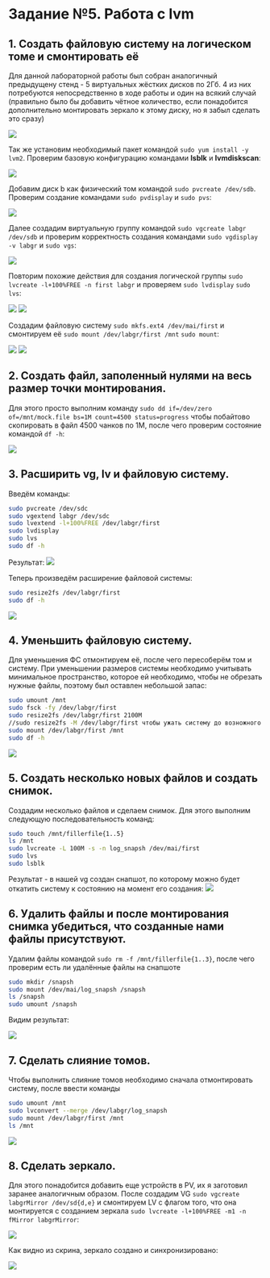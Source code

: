 # Задание №5. Работа с lvm
## 1. Создать файловую систему на логическом томе и смонтировать её
Для данной лабораторной работы был собран аналогичный предыдущену стенд - 5 виртуальных жёстких дисков по 2Гб. 4 из них потребуются непосредственно в ходе работы и один на всякий случай (правильно было бы добавить чётное количество, если понадобится дополнительно монтировать зеркало к этому диску, но я забыл сделать это сразу)

![](https://camo.githubusercontent.com/09c4549c617efd1799faec981dbeecb652735e48a98ffccb3164e04e8732a970/68747470733a2f2f73756e392d35312e757365726170692e636f6d2f696d70672f46677249374d2d4442566a4a394d5178564c693177614e34334a5478636763514a34355958412f66546a74324361584f346b2e6a70673f73697a653d35313878323431267175616c6974793d39362670726f78793d31267369676e3d3733383737616461373938656663393736656336666633333634656431666332)

Так же установим необходимый пакет командой `sudo yum install -y lvm2`. Проверим базовую конфигурацию командами **lsblk** и **lvmdiskscan**:

![](https://sun9-60.userapi.com/impg/74BUAWG1OzGLJBUkkrQo-nKZbKvQh8QyuP-82A/6eOxN0G-6Tc.jpg?size=615x519&quality=96&proxy=1&sign=004c1dd72e5802e9e245ef5966a6f65c)

Добавим диск b как физический том командой `sudo pvcreate /dev/sdb`. Проверим создание командами `sudo pvdisplay` и `sudo pvs`:

![](https://sun9-54.userapi.com/impg/HB66iTetgpvQtdxA4KQeGf5GItkXAZsw88KDZQ/AykbCWjltbs.jpg?size=579x539&quality=96&proxy=1&sign=31da3c7e9b8509004fa68799fbe28d74)

Далее создадим виртуальную группу командой `sudo vgcreate labgr /dev/sdb` и проверим корректность создания командами `sudo vgdisplay -v labgr` и `sudo vgs`:

![](https://sun9-10.userapi.com/impg/ES_mVUUG0JDTw_sOVEt_MS85tmSCdQyoA1VKRw/bLJrslt8DwQ.jpg?size=625x611&quality=96&proxy=1&sign=c20176cd8397f40a60f76f87c639f681)

Повторим похожие действия для создания логической группы `sudo lvcreate -l+100%FREE -n first labgr` и проверяем `sudo lvdisplay` `sudo lvs`:

![](https://sun9-75.userapi.com/impg/yAstAlNA5rnWrdSri-CxzY3gJXnVm4laGP6Jmw/gsA8eLBYTIo.jpg?size=590x646&quality=96&proxy=1&sign=8979ad4ff985b36ef4c9b92cd22ef813)
![](https://sun9-19.userapi.com/impg/L4emBayRyAM1X_qb1CaIc0b3yxfWYpFJ8rBM8w/ajb_Q-wznxU.jpg?size=710x494&quality=96&proxy=1&sign=2a5037fbf01cf01047e579a992c79602)

Создадим файловую систему `sudo mkfs.ext4 /dev/mai/first` и смонтируем её `sudo mount /dev/labgr/first /mnt` `sudo mount`:

![](https://sun9-62.userapi.com/impg/G5pruNdC84nVVeRYtiTNZGSdiH0tupSmx45jfQ/KDmUAF4wFO8.jpg?size=621x383&quality=96&proxy=1&sign=3f2ba76be2666e0201a6d79b50bb46f5)
![](https://sun9-71.userapi.com/impg/l_cUjvvxwrHDTw3yr9Z-qWgZZuszmJevmGFgPw/XG5Qw-3hys0.jpg?size=1440x666&quality=96&proxy=1&sign=d4061a624dcd1aa5cc9c4d1157147f21)

## 2. Создать файл, заполенный нулями на весь размер точки монтирования.
Для этого просто выполним команду `sudo dd if=/dev/zero of=/mnt/mock.file bs=1M count=4500 status=progress` чтобы побайтово скопировать в файл 4500 чанков по 1М, после чего проверим состояние командой `df -h`:

![](https://sun9-16.userapi.com/impg/oSQTLNu2IBZ1rznSEdj1yhZWnRC5h9OOuNWx2A/KaxpuX2bItM.jpg?size=883x343&quality=96&proxy=1&sign=97d16c08602d3dabcb9cac464cd872ca)
## 3. Расширить vg, lv и файловую систему.
Введём команды:
```bash
sudo pvcreate /dev/sdc
sudo vgextend labgr /dev/sdc
sudo lvextend -l+100%FREE /dev/labgr/first
sudo lvdisplay
sudo lvs
sudo df -h
```
Результат:
![](https://sun9-53.userapi.com/impg/y-fO3YPClW68xkukpfKrTTk4v7Cs8z_piglneQ/a47HDToNTG4.jpg?size=776x404&quality=96&proxy=1&sign=3a8cbe9cf364848b6642b5d53932cb75)

Теперь произведём расширение файловой системы:

```bash
sudo resize2fs /dev/labgr/first
sudo df -h
```

![](https://sun9-22.userapi.com/impg/FGqWwugx9UdQrbpt8musI92ZRAjFl6RDDnah8g/67g1Of-Ahq0.jpg?size=866x332&quality=96&proxy=1&sign=dced738740a1e00a2a0e9cafa2dc47ab)

## 4. Уменьшить файловую систему.
Для уменьшения ФС отмонтируем её, после чего пересоберём том и систему. При уменьшении размеров системы необходимо учитывать минимальное пространство, которое ей необходимо, чтобы не обрезать нужные файлы, поэтому был оставлен небольшой запас:
```bash
sudo umount /mnt
sudo fsck -fy /dev/labgr/first
sudo resize2fs /dev/labgr/first 2100M             
//sudo resize2fs -M /dev/labgr/first чтобы ужать систему до возножного минимума
sudo mount /dev/labgr/first /mnt
sudo df -h
```

![](https://sun9-10.userapi.com/impg/GTqAbYxJBXg5ehTDSxC3Hr_Zw-0QJiSsACqQug/J-AutRyxO-4.jpg?size=955x503&quality=96&proxy=1&sign=ad2fcc0f17ded8b4c46bdfbd1effbe46)

## 5. Создать несколько новых файлов и создать снимок.
Создадим несколько файлов и сделаем снимок. Для этого выполним следующую последовательность команд:
```bash
sudo touch /mnt/fillerfile{1..5}
ls /mnt
sudo lvcreate -L 100M -s -n log_snapsh /dev/mai/first
sudo lvs
sudo lsblk
```
Результат - в нашей vg создан снапшот, по которому можно будет откатить систему к состоянию на момент его создания:
![](https://sun9-10.userapi.com/impg/0mXoEC3xi4ZmbSAKQAa7irTW4hUR0VzvrMciIg/WhC6qwI2FIc.jpg?size=933x727&quality=96&proxy=1&sign=545d54292e1b04c0906f1f45ec470bc0)

## 6. Удалить файлы и после монтирования снимка убедиться, что созданные нами файлы присутствуют.
Удалим файлы командой `sudo rm -f /mnt/fillerfile{1..3}`, после чего проверим есть ли удалённые файлы на снапшоте 
```bash
sudo mkdir /snapsh
sudo mount /dev/mai/log_snapsh /snapsh
ls /snapsh
sudo umount /snapsh
```
Видим результат:

![](https://sun9-43.userapi.com/impg/zMWrHz_ntnvl21LI_LYL-F8v_QPPu4d-pd3bqA/MI5j4WEIqkU.jpg?size=793x92&quality=96&proxy=1&sign=448a157ea1fb86947e0baa5fc9397dc4)

## 7. Сделать слияние томов.
Чтобы выполнить слияние томов необходимо сначала отмонтировать систему, после ввести команды
```bash
sudo umount /mnt
sudo lvconvert --merge /dev/labgr/log_snapsh
sudo mount /dev/labgr/first /mnt
ls /mnt
```

![](https://sun9-57.userapi.com/impg/8MJPJZ0N4IU9e0zDQLxR6Kx4UfGttTwmbiacIw/5iYbSveS-ts.jpg?size=788x125&quality=96&proxy=1&sign=5f18c80500c8cbebe56aeed60941b4e5)

## 8. Сделать зеркало.
Для этого понадобится добавить еще устройств в PV, их я заготовил заранее аналогичным образом.  После создадим VG `sudo vgcreate labgrMirror /dev/sd{d,e}` и смонтируем LV с флагом того, что она монтируется с созданием зеркала `sudo lvcreate -l+100%FREE -m1 -n fMirror labgrMirror`:

![](https://sun9-14.userapi.com/impg/Jxe2WM7rYTVlgwEFnStxYJvX4B0TCFOmrFTNew/xUn0qS6K-5A.jpg?size=405x130&quality=96&proxy=1&sign=61edcb86c5ce147d985c8a1882c04530)

Как видно из скрина, зеркало создано и синхронизировано:

![](https://sun9-56.userapi.com/impg/plk3NH1eTESD_rtGINcYAUGvHvZiVsf1tJxjTA/GN62RtVs3jg.jpg?size=906x579&quality=96&proxy=1&sign=56fac14b8b049f4c83aecd7246bf550e)
